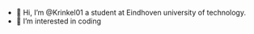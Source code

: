 - 👋 Hi, I’m @Krinkel01 a student at Eindhoven university of technology.
- 👀 I’m interested in coding


